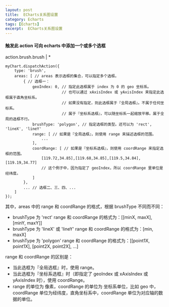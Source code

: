```yaml
---
layout: post
title:  ECharts关系图设置
category: Echarts
tags: [Echarts]
excerpt:  ECharts关系图设置
---
```


#### 触发此 action 可向 echarts 中添加一个或多个选框 ####

action.brush.brush   |  *

	myChart.dispatchAction({
	    type: 'brush',
	    areas: [ // areas 表示选框的集合，可以指定多个选框。
	        { // 选框一：
	            geoIndex: 0, // 指定此选框属于 index 为 0 的 geo 坐标系。
	                         // 也可以通过 xAxisIndex 或 yAxisIndex 来指定此选框属于直角坐标系。
	                         // 如果没有指定，则此选框属于『全局选框』。不属于任何坐标系。
	                         // 属于『坐标系选框』，可以随坐标系一起缩放平移。属于全局的选框不行。
	            brushType: 'polygon', // 指定选框的类型。还可以为 'rect', 'lineX', 'lineY'
	            range: [ // 如果是『全局选框』，则使用 range 来描述选框的范围。
	                ...
	            ],
	            coordRange: [ // 如果是『坐标系选框』，则使用 coordRange 来指定选框的范围。
	                [119.72,34.85],[119.68,34.85],[119.5,34.84],[119.19,34.77]
	                // 这个例子中，因为指定了 geoIndex，所以 coordRange 里单位是经纬度。
	            ]
	        },
	        ... // 选框二、三、四、...
	    ]
	});

其中，areas 中的 range 和 coordRange 的格式，根据 brushType 不同而不同：

- brushType 为 'rect' range 和 coordRange 的格式为：[[minX, maxX], [minY, maxY]]
- brushType 为 'lineX' 或 'lineY' range 和 coordRange 的格式为：[min, maxX]
- brushType 为 'polygon' range 和 coordRange 的格式为：[[point1X, point1X], [point2X, point2X], ...]

range 和 coordRange 的区别是：

- 当此选框为『全局选框』时，使用 range。
- 当此选框为『坐标系选框』时（即指定了 geoIndex 或 xAxisIndex 或 yAxisIndex 时），使用 coordRange。
- range 的单位为 像素，coordRange 的单位为 坐标系单位，比如 geo 中，coordRange 单位为经纬度，直角坐标系中，coordRange 单位为对应轴的数据的单位。

